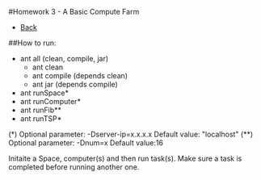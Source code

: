 #Homework 3 - A Basic Compute Farm
* [Back](https://github.com/johnolos/CS290B)


##How to run:
* ant all (clean, compile, jar)
	- ant clean
	- ant compile (depends clean)
	- ant jar (depends compile)
* ant runSpace*
* ant runComputer*
* ant runFib**
* ant runTSP*

(*)	Optional parameter: -Dserver-ip=x.x.x.x
Default value: "localhost"
(**)	Optional parameter: -Dnum=x
Default value:16

Initaite a Space, computer(s) and then run task(s). Make sure a task is completed before running another one.


